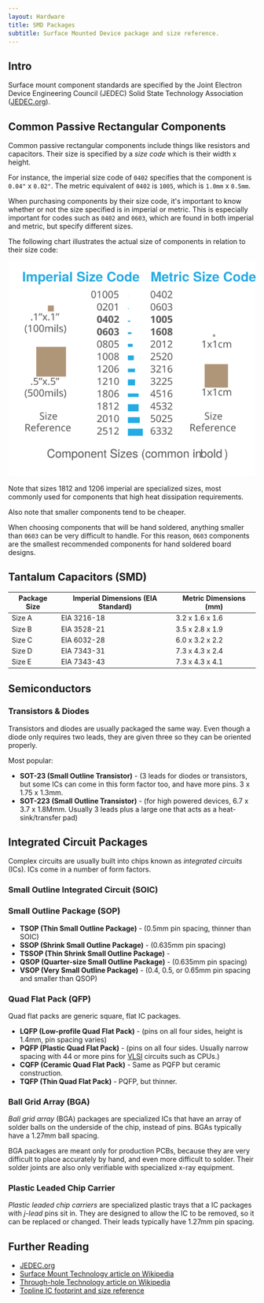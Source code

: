 ```yaml
---
layout: Hardware
title: SMD Packages
subtitle: Surface Mounted Device package and size reference.
---
```


## Intro

Surface mount component standards are specified by the Joint Electron Device Engineering Council (JEDEC) Solid State Technology Association ([JEDEC.org](https://www.jedec.org/)).


## Common Passive Rectangular Components

Common passive rectangular components include things like resistors and capacitors. Their size is specified by a _size code_ which is their width x height.

For instance, the imperial size code of `0402` specifies that the component is `0.04"` x `0.02"`. The metric equivalent of `0402` is `1005`, which is `1.0mm` x `0.5mm`.

When purchasing components by their size code, it's important to know whether or not the size specified is in imperial or metric. This is especially important for codes such as `0402` and `0603`, which are found in both imperial and metric, but specify different sizes.

The following chart illustrates the actual size of components in relation to their size code:

![sizes](Component_Sizes.svg)

Note that sizes 1812 and 1206 imperial are specialized sizes, most commonly used for components that high heat dissipation requirements.

Also note that smaller components tend to be cheaper.

When choosing components that will be hand soldered, anything smaller than `0603` can be very difficult to handle. For this reason, `0603` components are the smallest recommended components for hand soldered board designs.


## Tantalum Capacitors (SMD)

| Package Size | Imperial Dimensions (EIA Standard) | Metric Dimensions (mm) |
|--------------|------------------------------------|-------------------------|
| Size A | EIA 3216-18 | 3.2 x 1.6 x 1.6 |
| Size B | EIA 3528-21 | 3.5 x 2.8 x 1.9 |
| Size C | EIA 6032-28 | 6.0 x 3.2 x 2.2 |
| Size D | EIA 7343-31 | 7.3 x 4.3 x 2.4 |
| Size E | EIA 7343-43 | 7.3 x 4.3 x 4.1 |

## Semiconductors

### Transistors & Diodes

Transistors and diodes are usually packaged the same way. Even though a diode only requires two leads, they are given three so they can be oriented properly.

Most popular:

 * **SOT-23 (Small Outline Transistor)** - (3 leads for diodes or transistors, but some ICs can come in this form factor too, and have more pins. 3 x 1.75 x 1.3mm.
 * **SOT-223 (Small Outline Transistor)** - (for high powered devices, 6.7 x 3.7 x 1.8Mmm. Usually 3 leads plus a large one that acts as a heat-sink/transfer pad)

## Integrated Circuit Packages

Complex circuits are usually built into chips known as _integrated circuits_ (ICs). ICs come in a number of form factors.

### Small Outline Integrated Circuit (SOIC)

### Small Outline Package (SOP)

 * **TSOP (Thin Small Outline Package)** - (0.5mm pin spacing, thinner than SOIC)
 * **SSOP (Shrink Small Outline Package)** - (0.635mm pin spacing)
 * **TSSOP (Thin Shrink Small Outline Package)** -
 * **QSOP (Quarter-size Small Outline Package)** - (0.635mm pin spacing)
 * **VSOP (Very Small Outline Package)** - (0.4, 0.5, or 0.65mm pin spacing and smaller than QSOP)

### Quad Flat Pack (QFP)

Quad flat packs are generic square, flat IC packages.

 * **LQFP (Low-profile Quad Flat Pack)** - (pins on all four sides, height is 1.4mm, pin spacing varies)
 * **PQFP (Plastic Quad Flat Pack)** - (pins on all four sides. Usually narrow spacing with 44 or more pins for [VLSI](https://www.wikiwand.com/en/Very-large-scale_integration) circuits such as CPUs.)
 * **CQFP (Ceramic Quad Flat Pack)** - Same as PQFP but ceramic construction.
 * **TQFP (Thin Quad Flat Pack)** - PQFP, but thinner.

### Ball Grid Array (BGA)

_Ball grid array_ (BGA) packages are specialized ICs that have an array of solder balls on the underside of the chip, instead of pins. BGAs typically have a 1.27mm ball spacing.

BGA packages are meant only for production PCBs, because they are very difficult to place accurately by hand, and even more difficult to solder. Their solder joints are also only verifiable with specialized x-ray equipment.

### Plastic Leaded Chip Carrier

_Plastic leaded chip carriers_ are specialized plastic trays that a IC packages with _j-lead_ pins sit in. They are designed to allow the IC to be removed, so it can be replaced or changed. Their leads typically have 1.27mm pin spacing.


## Further Reading

* [JEDEC.org](https://www.jedec.org/)
* [Surface Mount Technology article on Wikipedia](https://en.wikipedia.org/wiki/Surface-mount_technology)
* [Through-hole Technology article on Wikipedia](https://en.wikipedia.org/wiki/Through-hole_technology)
* [Topline IC footprint and size reference](http://www.topline.tv/SizeChart.html)
